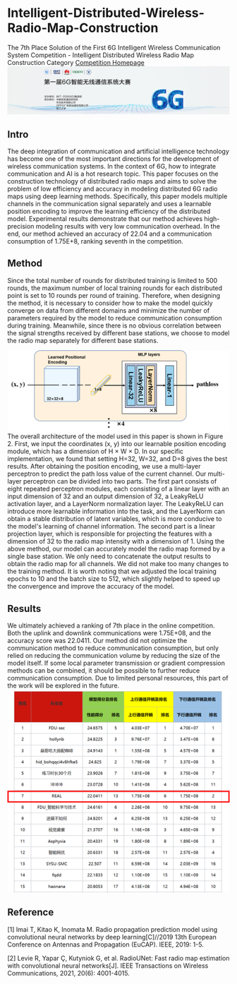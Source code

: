 # Intelligent-Distributed-Wireless-Radio-Map-Construction
The 7th Place Solution of the First 6G Intelligent Wireless Communication System Competition - Intelligent Distributed Wireless Radio Map Construction Category
[Competition Homepage](https://competition.huaweicloud.com/information/1000041842/introduction)
![Figure 1: Competition](imgs/image.png "Figure 1. Competition")
## Intro
The deep integration of communication and artificial intelligence technology has become one of the most important directions for the development of wireless communication systems. In the context of 6G, how to integrate communication and AI is a hot research topic. This paper focuses on the construction technology of distributed radio maps and aims to solve the problem of low efficiency and accuracy in modeling distributed 6G radio maps using deep learning methods. Specifically, this paper models multiple channels in the communication signal separately and uses a learnable position encoding to improve the learning efficiency of the distributed model. Experimental results demonstrate that our method achieves high-precision modeling results with very low communication overhead. In the end, our method achieved an accuracy of 22.04 and a communication consumption of 1.75E+8, ranking seventh in the competition.

## Method
Since the total number of rounds for distributed training is limited to 500 rounds, the maximum number of local training rounds for each distributed point is set to 10 rounds per round of training. Therefore, when designing the method, it is necessary to consider how to make the model quickly converge on data from different domains and minimize the number of parameters required by the model to reduce communication consumption during training. Meanwhile, since there is no obvious correlation between the signal strengths received by different base stations, we choose to model the radio map separately for different base stations.

![Figure 2: Model architecture](imgs/figure1.png)
The overall architecture of the model used in this paper is shown in Figure 2. First, we input the coordinates (x, y) into our learnable position encoding module, which has a dimension of H × W × D. In our specific implementation, we found that setting H=32, W=32, and D=8 gives the best results. After obtaining the position encoding, we use a multi-layer perceptron to predict the path loss value of the current channel. Our multi-layer perceptron can be divided into two parts. The first part consists of eight repeated perceptron modules, each consisting of a linear layer with an input dimension of 32 and an output dimension of 32, a LeakyReLU activation layer, and a LayerNorm normalization layer. The LeakyReLU can introduce more learnable information into the task, and the LayerNorm can obtain a stable distribution of latent variables, which is more conducive to the model's learning of channel information. The second part is a linear projection layer, which is responsible for projecting the features with a dimension of 32 to the radio map intensity with a dimension of 1.
Using the above method, our model can accurately model the radio map formed by a single base station. We only need to concatenate the output results to obtain the radio map for all channels. We did not make too many changes to the training method. It is worth noting that we adjusted the local training epochs to 10 and the batch size to 512, which slightly helped to speed up the convergence and improve the accuracy of the model.

## Results
We ultimately achieved a ranking of 7th place in the online competition. Both the uplink and downlink communications were 1.75E+08, and the accuracy score was 22.0411. Our method did not optimize the communication method to reduce communication consumption, but only relied on reducing the communication volume by reducing the size of the model itself. If some local parameter transmission or gradient compression methods can be combined, it should be possible to further reduce communication consumption. Due to limited personal resources, this part of the work will be explored in the future.
![Figure 2: Main Results](imgs/figure2.png)
## Reference
[1] Imai T, Kitao K, Inomata M. Radio propagation prediction model using convolutional neural networks by deep learning[C]//2019 13th European Conference on Antennas and Propagation (EuCAP). IEEE, 2019: 1-5.

[2] Levie R, Yapar Ç, Kutyniok G, et al. RadioUNet: Fast radio map estimation with convolutional neural networks[J]. IEEE Transactions on Wireless Communications, 2021, 20(6): 4001-4015.
